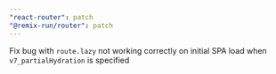```yaml
---
"react-router": patch
"@remix-run/router": patch
---
```


Fix bug with `route.lazy` not working correctly on initial SPA load when `v7_partialHydration` is specified
